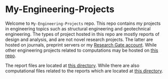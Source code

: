 # My-Engineering-Projects
Welcome to `My-Engineering-Projects` repo. This repo contains my projects in engineering topics such as structural engineering and geotechnical engineering. The types of project hosted in this repo are mostly reports of design and analysis, and are not novel research projects. The latter are hosted on journals, preprint servers or my [Research Gate account](https://www.researchgate.net/profile/Rizal-Purnawan/research). While other engineering projects related to computations may be hosted on [this repo](https://github.com/rizalpurnawan23/My-Data-Science-Projects).

The report files are located at [this directory](/Engineering-Reports). While there are also computational files related to the reports which are located at [this directory](/Computational-Files).
